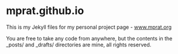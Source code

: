 mprat.github.io
===============

This is my Jekyll files for my personal project page - www.mprat.org

You are free to take any code from anywhere, but the contents in the _posts/ and _drafts/ directories are mine, all rights reserved.

